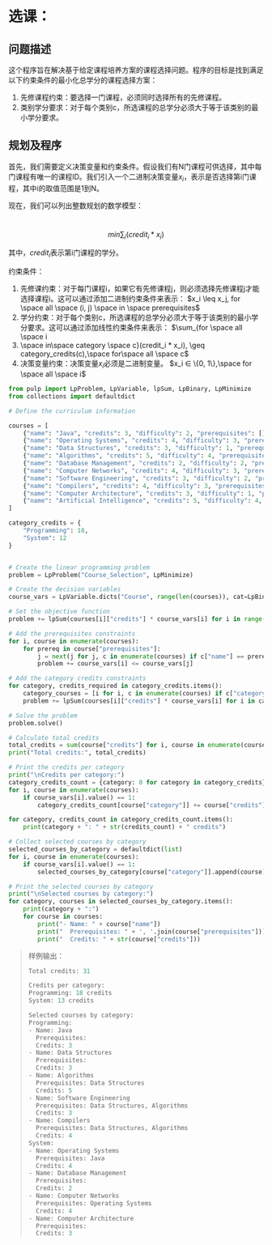 # 选课：	

## 问题描述

这个程序旨在解决基于给定课程培养方案的课程选择问题。程序的目标是找到满足以下约束条件的最小化总学分的课程选择方案：

1. 先修课程约束：要选择一门课程，必须同时选择所有的先修课程。
2. 类别学分要求：对于每个类别c，所选课程的总学分必须大于等于该类别的最小学分要求。

## 规划及程序

首先，我们需要定义决策变量和约束条件。假设我们有N门课程可供选择，其中每门课程有唯一的课程ID。我们引入一个二进制决策变量$x_i$，表示是否选择第i门课程，其中i的取值范围是1到N。



现在，我们可以列出整数规划的数学模型：

​                                                       $$min \sum_{i}(credit_{i} * x_{i})$$

其中，$credit_i$表示第i门课程的学分。

约束条件：

1. 先修课约束：对于每门课程i，如果它有先修课程j，则必须选择先修课程j才能选择课程i。这可以通过添加二进制约束条件来表示： $x_i \leq x_j, for \space all \space (i, j) \space in \space prerequisites$
2. 学分约束：对于每个类别c，所选课程的总学分必须大于等于该类别的最小学分要求。这可以通过添加线性约束条件来表示： $\sum_{for \space all \space i
3. \space in\space category \space c}(credit_i * x_i), \geq category\_credits(c),\space for\space all \space c$
4. 决策变量约束：决策变量$x_i$必须是二进制变量。 $x_i ∈ \{0, 1\},\space for \space all \space i$



```py
from pulp import LpProblem, LpVariable, lpSum, LpBinary, LpMinimize
from collections import defaultdict

# Define the curriculum information

courses = [
    {"name": "Java", "credits": 3, "difficulty": 2, "prerequisites": [], "category": "Programming"},
    {"name": "Operating Systems", "credits": 4, "difficulty": 3, "prerequisites": ["Java"], "category": "System"},
    {"name": "Data Structures", "credits": 3, "difficulty": 1, "prerequisites": [], "category": "Programming"},
    {"name": "Algorithms", "credits": 5, "difficulty": 4, "prerequisites": ["Data Structures"], "category": "Programming"},
    {"name": "Database Management", "credits": 2, "difficulty": 2, "prerequisites": [], "category": "System"},
    {"name": "Computer Networks", "credits": 4, "difficulty": 3, "prerequisites": ["Operating Systems"], "category": "System"},
    {"name": "Software Engineering", "credits": 3, "difficulty": 2, "prerequisites": ["Data Structures", "Algorithms"], "category": "Programming"},
    {"name": "Compilers", "credits": 4, "difficulty": 3, "prerequisites": ["Data Structures", "Algorithms"], "category": "Programming"},
    {"name": "Computer Architecture", "credits": 3, "difficulty": 1, "prerequisites": [], "category": "System"},
    {"name": "Artificial Intelligence", "credits": 5, "difficulty": 4, "prerequisites": ["Data Structures"], "category": "Programming"}
]

category_credits = {
    "Programming": 18,
    "System": 12
}


# Create the linear programming problem
problem = LpProblem("Course_Selection", LpMinimize)

# Create the decision variables
course_vars = LpVariable.dicts("Course", range(len(courses)), cat=LpBinary)

# Set the objective function
problem += lpSum(courses[i]["credits"] * course_vars[i] for i in range(len(courses)))

# Add the prerequisites constraints
for i, course in enumerate(courses):
    for prereq in course["prerequisites"]:
        j = next(j for j, c in enumerate(courses) if c["name"] == prereq)
        problem += course_vars[i] <= course_vars[j]

# Add the category credits constraints
for category, credits_required in category_credits.items():
    category_courses = [i for i, c in enumerate(courses) if c["category"] == category]
    problem += lpSum(courses[i]["credits"] * course_vars[i] for i in category_courses) >= credits_required

# Solve the problem
problem.solve()

# Calculate total credits
total_credits = sum(course["credits"] for i, course in enumerate(courses) if course_vars[i].value() == 1)
print("Total credits:", total_credits)

# Print the credits per category
print("\nCredits per category:")
category_credits_count = {category: 0 for category in category_credits}
for i, course in enumerate(courses):
    if course_vars[i].value() == 1:
        category_credits_count[course["category"]] += course["credits"]

for category, credits_count in category_credits_count.items():
    print(category + ": " + str(credits_count) + " credits")

# Collect selected courses by category
selected_courses_by_category = defaultdict(list)
for i, course in enumerate(courses):
    if course_vars[i].value() == 1:
        selected_courses_by_category[course["category"]].append(course)

# Print the selected courses by category
print("\nSelected courses by category:")
for category, courses in selected_courses_by_category.items():
    print(category + ":")
    for course in courses:
        print("- Name: " + course["name"])
        print("  Prerequisites: " + ', '.join(course["prerequisites"]))
        print("  Credits: " + str(course["credits"]))
```



> 样例输出：
>
> ```python
> Total credits: 31
> 
> Credits per category:
> Programming: 18 credits
> System: 13 credits
> 
> Selected courses by category:
> Programming:
> - Name: Java
>   Prerequisites:
>   Credits: 3
> - Name: Data Structures
>   Prerequisites:
>   Credits: 3
> - Name: Algorithms
>   Prerequisites: Data Structures
>   Credits: 5
> - Name: Software Engineering
>   Prerequisites: Data Structures, Algorithms
>   Credits: 3
> - Name: Compilers
>   Prerequisites: Data Structures, Algorithms
>   Credits: 4
> System:
> - Name: Operating Systems
>   Prerequisites: Java
>   Credits: 4
> - Name: Database Management
>   Prerequisites:
>   Credits: 2
> - Name: Computer Networks
>   Prerequisites: Operating Systems
>   Credits: 4
> - Name: Computer Architecture
>   Prerequisites:
>   Credits: 3
> ```
>
> 
>
> 
